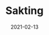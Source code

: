 ---
title: "Sakting"
date: 2021-02-13
tags: [bw, photo]
thumb: "https://superspeed.b-cdn.net/photos/2021/02/50943104616_96a8ab269b_k(1).jpg"
photo: "https://superspeed.b-cdn.net/photos/2021/02/50943104616_96a8ab269b_k(1).jpg"
---